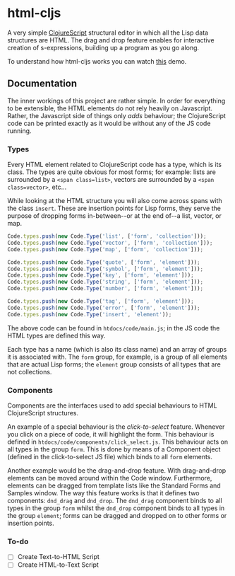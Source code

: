 html-cljs
=========

A very simple [ClojureScript](https://github.com/kanaka/clojurescript) structural editor in which all the Lisp data structures are HTML. The drag and drop feature enables for interactive creation of s-expressions, building up a program as you go along.

To understand how html-cljs works you can watch [this](http://www.youtube.com/watch?v=0AcMRKsZvMM) demo.

## Documentation

The inner workings of this project are rather simple. In order for everything to be extensible, the HTML elements do not rely heavily on Javascript. Rather, the Javascript side of things only *adds* behaviour; the ClojureScript code can be printed exactly as it would be without any of the JS code running.

### Types

Every HTML element related to ClojureScript code has a type, which is its class. The types are quite obvious for most forms; for example: lists are surrounded by a ``<span class=list>``, vectors are surrounded by a ``<span class=vector>``, etc...

While looking at the HTML structure you will also come across spans with the class ``insert``. These are insertion points for Lisp forms, they serve the purpose of dropping forms in-between--or at the end of--a list, vector, or map.

```javascript
Code.types.push(new Code.Type('list', ['form', 'collection']));
Code.types.push(new Code.Type('vector', ['form', 'collection']));
Code.types.push(new Code.Type('map', ['form', 'collection']));

Code.types.push(new Code.Type('quote', ['form', 'element']));
Code.types.push(new Code.Type('symbol', ['form', 'element']));
Code.types.push(new Code.Type('key', ['form', 'element']));
Code.types.push(new Code.Type('string', ['form', 'element']));
Code.types.push(new Code.Type('number', ['form', 'element']));

Code.types.push(new Code.Type('tag', ['form', 'element']));
Code.types.push(new Code.Type('error', ['form', 'element']));
Code.types.push(new Code.Type('insert', 'element'));
```

The above code can be found in ``htdocs/code/main.js``; in the JS code the HTML types are defined this way.

Each type has a name (which is also its class name) and an array of groups it is associated with. The ``form`` group, for example, is a group of all elements that are actual Lisp forms; the ``element`` group consists of all types that are not collections.

### Components

Components are the interfaces used to add special behaviours to HTML ClojureScript structures.

An example of a special behaviour is the *click-to-select* feature. Whenever you click on a piece of code, it will highlight the form. This behaviour is defined in ``htdocs/code/components/click_select.js``. This behaviour acts on all types in the group ``form``. This is done by means of a Component object (defined in the click-to-select JS file) which binds to all ``form`` elements.

Another example would be the drag-and-drop feature. With drag-and-drop elements can be moved around within the Code window. Furthermore, elements can be dragged from template lists like the Standard Forms and Samples window. The way this feature works is that it defines two components: ``dnd_drag`` and ``dnd_drop``. The ``dnd_drag`` component binds to all types in the group ``form`` whilst the ``dnd_drop`` component binds to all types in the group ``element``; forms can be dragged and dropped on to other forms or insertion points.

### To-do

- [ ] Create Text-to-HTML Script
- [ ] Create HTML-to-Text Script
